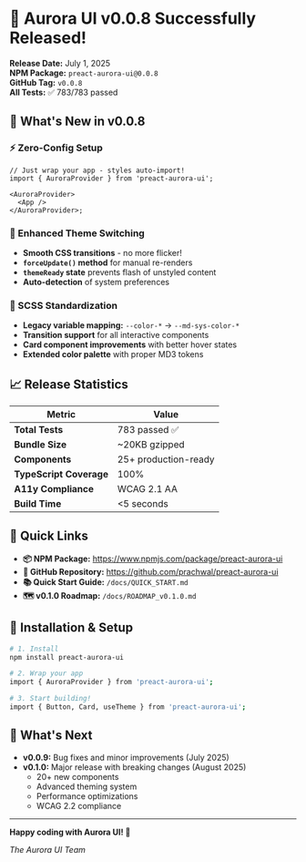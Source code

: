 # 🎉 Aurora UI v0.0.8 Successfully Released!

**Release Date:** July 1, 2025  
**NPM Package:** `preact-aurora-ui@0.0.8`  
**GitHub Tag:** `v0.0.8`  
**All Tests:** ✅ 783/783 passed

## 🚀 What's New in v0.0.8

### ⚡ Zero-Config Setup

```tsx
// Just wrap your app - styles auto-import!
import { AuroraProvider } from 'preact-aurora-ui';

<AuroraProvider>
  <App />
</AuroraProvider>;
```

### 🎨 Enhanced Theme Switching

- **Smooth CSS transitions** - no more flicker!
- **`forceUpdate()` method** for manual re-renders
- **`themeReady` state** prevents flash of unstyled content
- **Auto-detection** of system preferences

### 💅 SCSS Standardization

- **Legacy variable mapping:** `--color-*` → `--md-sys-color-*`
- **Transition support** for all interactive components
- **Card component improvements** with better hover states
- **Extended color palette** with proper MD3 tokens

## 📈 Release Statistics

| Metric                  | Value                |
| ----------------------- | -------------------- |
| **Total Tests**         | 783 passed ✅        |
| **Bundle Size**         | ~20KB gzipped        |
| **Components**          | 25+ production-ready |
| **TypeScript Coverage** | 100%                 |
| **A11y Compliance**     | WCAG 2.1 AA          |
| **Build Time**          | <5 seconds           |

## 🔗 Quick Links

- **📦 NPM Package:** https://www.npmjs.com/package/preact-aurora-ui
- **🐙 GitHub Repository:** https://github.com/prachwal/preact-aurora-ui
- **📚 Quick Start Guide:** `/docs/QUICK_START.md`
- **🗺️ v0.1.0 Roadmap:** `/docs/ROADMAP_v0.1.0.md`

## 🏁 Installation & Setup

```bash
# 1. Install
npm install preact-aurora-ui

# 2. Wrap your app
import { AuroraProvider } from 'preact-aurora-ui';

# 3. Start building!
import { Button, Card, useTheme } from 'preact-aurora-ui';
```

## 🔮 What's Next

- **v0.0.9:** Bug fixes and minor improvements (July 2025)
- **v0.1.0:** Major release with breaking changes (August 2025)
  - 20+ new components
  - Advanced theming system
  - Performance optimizations
  - WCAG 2.2 compliance

---

**Happy coding with Aurora UI! 🌟**

_The Aurora UI Team_
